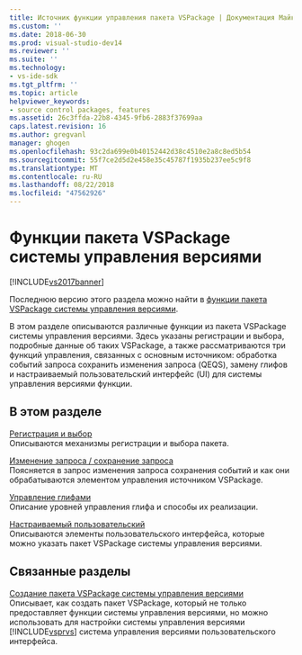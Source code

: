 ```yaml
---
title: Источник функции управления пакета VSPackage | Документация Майкрософт
ms.custom: ''
ms.date: 2018-06-30
ms.prod: visual-studio-dev14
ms.reviewer: ''
ms.suite: ''
ms.technology:
- vs-ide-sdk
ms.tgt_pltfrm: ''
ms.topic: article
helpviewer_keywords:
- source control packages, features
ms.assetid: 26c3ffda-22b8-4345-9fb6-2883f37699aa
caps.latest.revision: 16
ms.author: gregvanl
manager: ghogen
ms.openlocfilehash: 93c2da699e0b40152442d38c4510e2a8c8ed5b54
ms.sourcegitcommit: 55f7ce2d5d2e458e35c45787f1935b237ee5c9f8
ms.translationtype: MT
ms.contentlocale: ru-RU
ms.lasthandoff: 08/22/2018
ms.locfileid: "47562926"
---
```

# <a name="source-control-vspackage-features"></a>Функции пакета VSPackage системы управления версиями
[!INCLUDE[vs2017banner](../../includes/vs2017banner.md)]

Последнюю версию этого раздела можно найти в [функции пакета VSPackage системы управления версиями](https://docs.microsoft.com/visualstudio/extensibility/internals/source-control-vspackage-features).  
  
В этом разделе описываются различные функции из пакета VSPackage системы управления версиями. Здесь указаны регистрации и выбора, подробные данные об таких VSPackage, а также рассматриваются три функций управления, связанных с основным источником: обработка событий запроса сохранить изменения запроса (QEQS), замену глифов и настраиваемый пользовательский интерфейс (UI) для системы управления версиями функции.  
  
## <a name="in-this-section"></a>В этом разделе  
 [Регистрация и выбор](../../extensibility/internals/registration-and-selection-source-control-vspackage.md)  
 Описываются механизмы регистрации и выбора пакета.  
  
 [Изменение запроса / сохранение запроса](../../extensibility/internals/query-edit-query-save-source-control-vspackage.md)  
 Поясняется в запрос изменения запроса сохранения событий и как они обрабатываются элементом управления источником VSPackage.  
  
 [Управление глифами](../../extensibility/internals/glyph-control-source-control-vspackage.md)  
 Описание уровней управления глифа и способы их реализации.  
  
 [Настраиваемый пользовательский](../../extensibility/internals/custom-user-interface-source-control-vspackage.md)  
 Описываются элементы пользовательского интерфейса, которые можно указать пакет VSPackage системы управления версиями.  
  
## <a name="related-sections"></a>Связанные разделы  
 [Создание пакета VSPackage системы управления версиями](../../extensibility/internals/creating-a-source-control-vspackage.md)  
 Описывает, как создать пакет VSPackage, который не только предоставляет функции системы управления версиями, но можно использовать для настройки системы управления версиями [!INCLUDE[vsprvs](../../includes/vsprvs-md.md)] система управления версиями пользовательского интерфейса.

